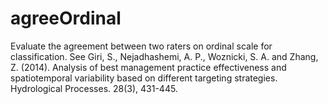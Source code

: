 # agreeOrdinal
Evaluate the agreement between two raters on ordinal scale for classification. See Giri, S., Nejadhashemi, A. P., Woznicki, S. A. and Zhang, Z. (2014). Analysis of best management practice effectiveness and spatiotemporal variability based on different targeting strategies. Hydrological Processes. 28(3), 431-445. 
